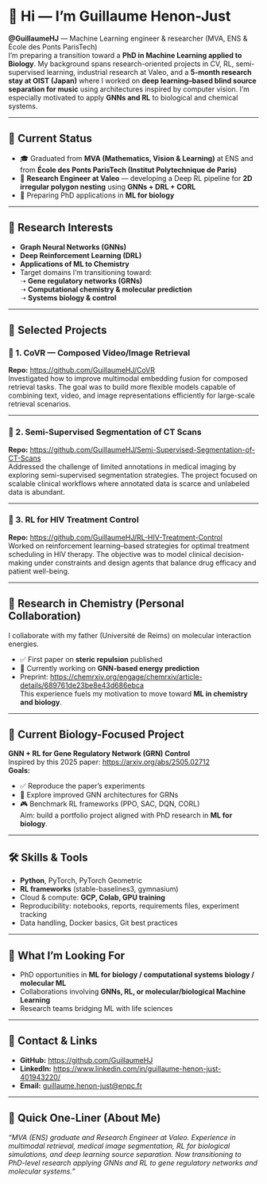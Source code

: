 # 👋 Hi — I’m Guillaume Henon-Just  
**@GuillaumeHJ** — Machine Learning engineer & researcher (MVA, ENS & École des Ponts ParisTech)  
I’m preparing a transition toward a **PhD in Machine Learning applied to Biology**. My background spans research-oriented projects in CV, RL, semi-supervised learning, industrial research at Valeo, and a **5-month research stay at OIST (Japan)** where I worked on **deep learning–based blind source separation for music** using architectures inspired by computer vision. I’m especially motivated to apply **GNNs and RL** to biological and chemical systems.

---

## 🧭 Current Status  
- 🎓 Graduated from **MVA (Mathematics, Vision & Learning)** at ENS and from **École des Ponts ParisTech (Institut Polytechnique de Paris)**  
- 💼 **Research Engineer at Valeo** — developing a Deep RL pipeline for **2D irregular polygon nesting** using **GNNs + DRL + CORL**  
- 🔭 Preparing PhD applications in **ML for biology**

---

## 🎯 Research Interests  
- **Graph Neural Networks (GNNs)**  
- **Deep Reinforcement Learning (DRL)**  
- **Applications of ML to Chemistry**  
- Target domains I’m transitioning toward:  
  ➝ **Gene regulatory networks (GRNs)**  
  ➝ **Computational chemistry & molecular prediction**  
  ➝ **Systems biology & control**

---

## 📂 Selected Projects

### 🔹 1. CoVR — Composed Video/Image Retrieval  
**Repo:** https://github.com/GuillaumeHJ/CoVR  
Investigated how to improve multimodal embedding fusion for composed retrieval tasks. The goal was to build more flexible models capable of combining text, video, and image representations efficiently for large-scale retrieval scenarios.

---

### 🔹 2. Semi-Supervised Segmentation of CT Scans  
**Repo:** https://github.com/GuillaumeHJ/Semi-Supervised-Segmentation-of-CT-Scans  
Addressed the challenge of limited annotations in medical imaging by exploring semi-supervised segmentation strategies. The project focused on scalable clinical workflows where annotated data is scarce and unlabeled data is abundant.

---

### 🔹 3. RL for HIV Treatment Control  
**Repo:** https://github.com/GuillaumeHJ/RL-HIV-Treatment-Control  
Worked on reinforcement learning–based strategies for optimal treatment scheduling in HIV therapy. The objective was to model clinical decision-making under constraints and design agents that balance drug efficacy and patient well-being.

---

## 🔬 Research in Chemistry (Personal Collaboration)  
I collaborate with my father (Université de Reims) on molecular interaction energies.  
- ✅ First paper on **steric repulsion** published  
- 📄 Currently working on **GNN-based energy prediction**  
- Preprint: https://chemrxiv.org/engage/chemrxiv/article-details/689761de23be8e43d686ebca  
This experience fuels my motivation to move toward **ML in chemistry and biology**.

---

## 🧪 Current Biology-Focused Project  
**GNN + RL for Gene Regulatory Network (GRN) Control**  
Inspired by this 2025 paper: https://arxiv.org/abs/2505.02712  
**Goals:**  
- ✅ Reproduce the paper’s experiments  
- 🔧 Explore improved GNN architectures for GRNs  
- 🎮 Benchmark RL frameworks (PPO, SAC, DQN, CORL)  
Aim: build a portfolio project aligned with PhD research in **ML for biology**.

---

## 🛠️ Skills & Tools  
- **Python**, PyTorch, PyTorch Geometric  
- **RL frameworks** (stable-baselines3, gymnasium)  
- Cloud & compute: **GCP, Colab, GPU training**  
- Reproducibility: notebooks, reports, requirements files, experiment tracking  
- Data handling, Docker basics, Git best practices

---

## 🌱 What I’m Looking For  
- PhD opportunities in **ML for biology / computational systems biology / molecular ML**  
- Collaborations involving **GNNs, RL, or molecular/biological Machine Learning**  
- Research teams bridging ML with life sciences

---

## 🔗 Contact & Links  
- **GitHub:** https://github.com/GuillaumeHJ  
- **LinkedIn:** https://www.linkedin.com/in/guillaume-henon-just-401943220/  
- **Email:** guillaume.henon-just@enpc.fr

---

## 📝 Quick One-Liner (About Me)  
*“MVA (ENS) graduate and Research Engineer at Valeo. Experience in multimodal retrieval, medical image segmentation, RL for biological simulations, and deep learning source separation. Now transitioning to PhD-level research applying GNNs and RL to gene regulatory networks and molecular systems.”*
